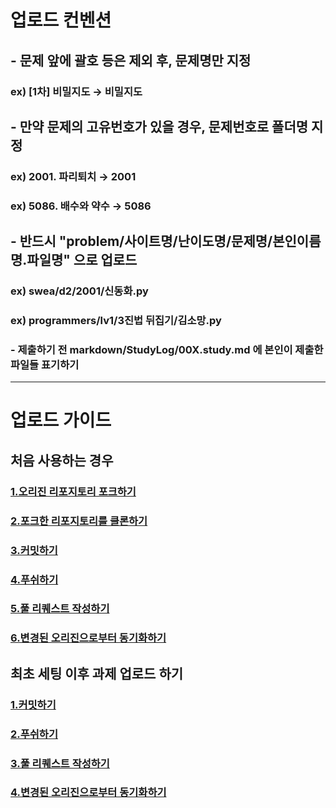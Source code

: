 # 업로드 컨벤션

## - 문제 앞에 괄호 등은 제외 후, 문제명만 지정
### ex) [1차] 비밀지도  → 비밀지도
## - 만약 문제의 고유번호가 있을 경우, 문제번호로 폴더명 지정
### ex) 2001. 파리퇴치 → 2001
### ex) 5086. 배수와 약수 → 5086
## - 반드시 "problem/사이트명/난이도명/문제명/본인이름명.파일명" 으로 업로드
### ex) swea/d2/2001/신동화.py
### ex) programmers/lv1/3진법 뒤집기/김소망.py
### - 제출하기 전 markdown/StudyLog/00X.study.md 에 본인이 제출한 파일들 표기하기

---
# 업로드 가이드 

## 처음 사용하는 경우 
### [1.오리진 리포지토리 포크하기](1.Fork_Origin_Repository.md)
### [2.포크한 리포지토리를 클론하기](2.Clone_the_Forked_Repository.md)
### [3.커밋하기](3.Commit_your_Assignment.md)
### [4.푸쉬하기](4.Push_your_Branch_to_Your_Forked_Repository.md)
### [5.풀 리퀘스트 작성하기](5.Pull_Request_to_Origin_Repository.md)
### [6.변경된 오리진으로부터 동기화하기](6.Sync_your_Repository_from_Origin_Repository.md)

## 최초 세팅 이후 과제 업로드 하기
### [1.커밋하기](3.Commit_your_Assignment.md)
### [2.푸쉬하기](4.Push_your_Branch_to_Your_Forked_Repository.md)
### [3.풀 리퀘스트 작성하기](5.Pull_Request_to_Origin_Repository.md)
### [4.변경된 오리진으로부터 동기화하기](6.Sync_your_Repository_from_Origin_Repository.md)